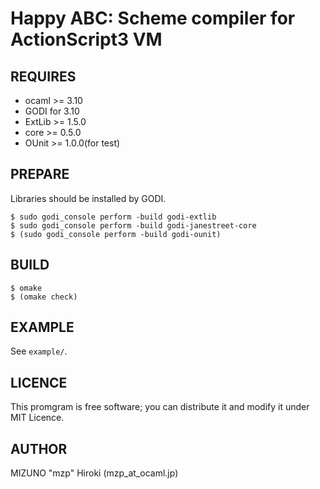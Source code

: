 Happy ABC: Scheme compiler for ActionScript3 VM
===============================================

REQUIRES
--------

* ocaml >= 3.10
* GODI for 3.10
* ExtLib >= 1.5.0
* core >= 0.5.0
* OUnit >= 1.0.0(for test)

PREPARE
-------
Libraries should be installed by GODI.

    $ sudo godi_console perform -build godi-extlib
    $ sudo godi_console perform -build godi-janestreet-core
    $ (sudo godi_console perform -build godi-ounit)

BUILD
-----
    
    $ omake
    $ (omake check)

EXAMPLE
-------
See `example/`.

LICENCE
-------
This promgram is free software; you can distribute it and modify it under MIT Licence.

AUTHOR
------
MIZUNO "mzp" Hiroki (mzp_at_ocaml.jp)
